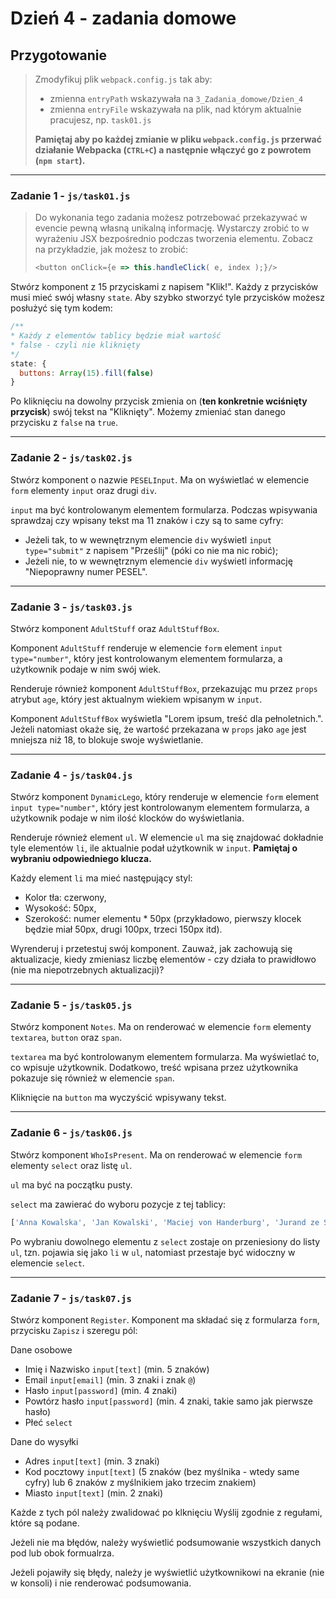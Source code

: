 # Dzień 4 - zadania domowe

## Przygotowanie
> Zmodyfikuj plik `webpack.config.js` tak aby:
> - zmienna `entryPath` wskazywała na `3_Zadania_domowe/Dzien_4`
> - zmienna `entryFile` wskazywała na plik, nad którym aktualnie pracujesz, np. `task01.js`
>
> **Pamiętaj aby po każdej zmianie w pliku `webpack.config.js` przerwać działanie Webpacka (`CTRL+C`) a następnie włączyć go z powrotem (`npm start`).**

---

### Zadanie 1 - `js/task01.js`

> Do wykonania tego zadania możesz potrzebować przekazywać w evencie pewną własną unikalną informację.
> Wystarczy zrobić to w wyrażeniu JSX bezpośrednio podczas tworzenia elementu.
> Zobacz na przykładzie, jak możesz to zrobić:
> ```js
> <button onClick={e => this.handleClick( e, index );}/>
> ```

Stwórz komponent z 15 przyciskami z napisem "Klik!". Każdy z przycisków musi mieć swój własny `state`. Aby szybko stworzyć tyle przycisków możesz posłużyć się tym kodem:

```js
/**
* Każdy z elementów tablicy będzie miał wartość
* false - czyli nie kliknięty
*/
state: {
  buttons: Array(15).fill(false)
}
```

Po kliknięciu na dowolny przycisk zmienia on (**ten konkretnie wciśnięty przycisk**) swój tekst na "Kliknięty". Możemy zmieniać stan danego przycisku z `false` na `true`.

---

### Zadanie 2 - `js/task02.js`

Stwórz komponent o nazwie `PESELInput`.
Ma on wyświetlać w elemencie `form` elementy `input` oraz drugi `div`.

`input` ma być kontrolowanym elementem formularza. Podczas wpisywania sprawdzaj czy wpisany tekst ma 11 znaków i czy są to same cyfry:

- Jeżeli tak, to w wewnętrznym elemencie `div` wyświetl `input type="submit"` z napisem "Prześlij" (póki co nie ma nic robić);
- Jeżeli nie, to w wewnętrznym elemencie `div` wyświetl informację "Niepoprawny numer PESEL".

---

### Zadanie 3 - `js/task03.js`

Stwórz komponent `AdultStuff` oraz `AdultStuffBox`.

Komponent `AdultStuff` renderuje w elemencie `form` element `input type="number"`, który jest kontrolowanym elementem formularza, a użytkownik podaje w nim swój wiek.

Renderuje również komponent `AdultStuffBox`, przekazując mu przez `props` atrybut `age`, który jest aktualnym wiekiem wpisanym w `input`.

Komponent `AdultStuffBox` wyświetla "Lorem ipsum, treść dla pełnoletnich.". Jeżeli natomiast okaże się, że wartość przekazana w `props` jako `age` jest mniejsza niż 18, to blokuje swoje wyświetlanie.

---

### Zadanie 4 - `js/task04.js`

Stwórz komponent `DynamicLego`, który renderuje w elemencie `form` element `input type="number"`, który jest kontrolowanym elementem formularza, a użytkownik podaje w nim ilość klocków do wyświetlania.

Renderuje również element `ul`. W elemencie `ul` ma się znajdować dokładnie tyle elementów `li`, ile aktualnie podał użytkownik w `input`. **Pamiętaj o wybraniu odpowiedniego klucza.**

Każdy element `li` ma mieć następujący styl:
- Kolor tła: czerwony,
- Wysokość: 50px,
- Szerokość: numer elementu * 50px (przykładowo, pierwszy klocek będzie miał 50px, drugi 100px, trzeci 150px itd).

Wyrenderuj i przetestuj swój komponent. Zauważ, jak zachowują się aktualizacje, kiedy zmieniasz liczbę elementów - czy działa to prawidłowo (nie ma niepotrzebnych aktualizacji)?

---

### Zadanie 5 - `js/task05.js`

Stwórz komponent `Notes`. Ma on renderować w elemencie `form` elementy `textarea`, `button` oraz `span`.

`textarea` ma być kontrolowanym elementem formularza. Ma wyświetlać to, co wpisuje użytkownik. Dodatkowo, treść wpisana przez użytkownika pokazuje się również w elemencie `span`.

Kliknięcie na `button` ma wyczyścić wpisywany tekst.

---

### Zadanie 6 - `js/task06.js`

Stwórz komponent `WhoIsPresent`. Ma on renderować w elemencie `form` elementy `select` oraz listę `ul`.

`ul` ma być na początku pusty.

`select` ma zawierać do wyboru pozycje z tej tablicy:

```JavaScript
['Anna Kowalska', 'Jan Kowalski', 'Maciej von Handerburg', 'Jurand ze Spychowa'];
```

Po wybraniu dowolnego elementu z `select` zostaje on przeniesiony do listy `ul`, tzn. pojawia się jako `li` w `ul`, natomiast przestaje być widoczny w elemencie `select`.

---

### Zadanie 7 - `js/task07.js`

Stwórz komponent `Register`. Komponent ma składać się z formularza `form`, przycisku `Zapisz` i szeregu pól:

Dane osobowe

- Imię i Nazwisko `input[text]` (min. 5 znaków)
- Email `input[email]` (min. 3 znaki i znak `@`)
- Hasło `input[password]` (min. 4 znaki)
- Powtórz hasło `input[password]` (min. 4 znaki, takie samo jak pierwsze hasło)
- Płeć `select`

Dane do wysyłki

- Adres `input[text]` (min. 3 znaki)
- Kod pocztowy `input[text]` (5 znaków (bez myślnika - wtedy same cyfry) lub 6 znaków z myślnikiem jako trzecim znakiem)
- Miasto `input[text]` (min. 2 znaki)

Każde z tych pól należy zwalidować po klknięciu Wyślij zgodnie z regułami, które są podane.

Jeżeli nie ma błędów, należy wyświetlić podsumowanie wszystkich danych pod lub obok formualrza.

Jeżeli pojawiły się błędy, należy je wyświetlić użytkownikowi na ekranie (nie w konsoli) i nie renderować podsumowania.
